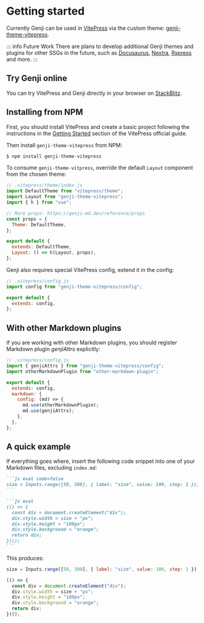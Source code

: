 # Getting started

Currently Genji can be used in [VitePress](https://vitepress.dev/) via the custom theme: [genji-theme-vitepress](https://github.com/pearmini/genji/tree/main/packages/genji-theme-vitepress).

::: info Future Work
There are plans to develop additional Genji themes and plugins for other SSGs in the future, such as [Docusaurus](https://docusaurus.io/), [Nextra](https://nextra.site/), [Rspress](https://rspress.dev/) and more.
:::

## Try Genji online

You can try VitePress and Genji directly in your browser on [StackBlitz](https://stackblitz.com/edit/vite-p5brzc?file=package.json).

## Installing from NPM

First, you should install VitePress and create a basic project following the instructions in the [Getting Started](https://vitepress.dev/guide/getting-started) section of the VitePress official guide.

Then install `genji-theme-vitepress` from NPM:

```bash
$ npm install genji-theme-vitepress
```

To consume `genji-theme-vitpress`, override the default `Layout` component from the chosen theme:

```js
// .vitepress/theme/index.js
import DefaultTheme from "vitepress/theme";
import Layout from "genji-theme-vitepress";
import { h } from "vue";

// More props: https://genji-md.dev/reference/props
const props = {
  Theme: DefaultTheme,
};

export default {
  extends: DefaultTheme,
  Layout: () => h(Layout, props),
};
```

Genji also requires special VitePress config, extend it in the config:

```js
// .vitepress/config.js
import config from "genji-theme-vitepress/config";

export default {
  extends: config,
};
```

## With other Markdown plugins

If you are working with other Markdown plugins, you should register Markdown plugin _genjiAttrs_ explicitly:

```js
// .vitepress/config.js
import { genjiAttrs } from "genji-theme-vitepress/config";
import otherMarkdownPlugin from "other-markdown-plugin";

export default {
  extends: config,
  markdown: {
    config: (md) => {
      md.use(otherMarkdownPlugin);
      md.use(genjiAttrs);
    },
  },
};
```

## A quick example

If everything goes where, insert the following code snippet into one of your Markdown files, excluding `index.md`:

````md
```js eval code=false
size = Inputs.range([50, 300], { label: "size", value: 100, step: 1 });
```

```js eval
(() => {
  const div = document.createElement("div");
  div.style.width = size + "px";
  div.style.height = "100px";
  div.style.background = "orange";
  return div;
})();
```
````

This produces:

```js eval code=false
size = Inputs.range([50, 300], { label: "size", value: 100, step: 1 });
```

```js eval
(() => {
  const div = document.createElement("div");
  div.style.width = size + "px";
  div.style.height = "100px";
  div.style.background = "orange";
  return div;
})();
```
